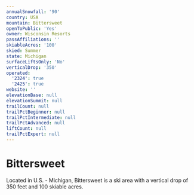 ```yaml
---
annualSnowfall: '90'
country: USA
mountain: Bittersweet
openToPublic: 'Yes'
owner: Wisconsin Resorts
passAffiliations: ''
skiableAcres: '100'
skied: Summer
state: Michigan
surfaceLiftsOnly: 'No'
verticalDrop: '350'
operated:
  '2324': true
  '2425': true
website: ''
elevationBase: null
elevationSummit: null
trailCount: null
trailPctBeginner: null
trailPctIntermediate: null
trailPctAdvanced: null
liftCount: null
trailPctExpert: null
---
```



# Bittersweet

Located in U.S. - Michigan, Bittersweet is a ski area with a vertical drop of 350 feet and 100 skiable acres.
